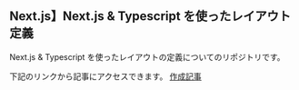 ## Next.js】Next.js & Typescript を使ったレイアウト定義

Next.js & Typescript を使ったレイアウトの定義についてのリポジトリです。

下記のリンクから記事にアクセスできます。
[作成記事](https://learningcode.vercel.app/articles/k4eir2xk1_j6)
